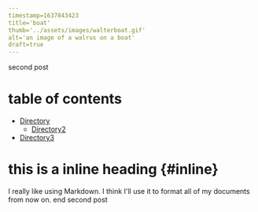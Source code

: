 ```yaml
---
timestamp=1637843423
title='boat'
thumb='../assets/images/walterboat.gif'
alt='an image of a walrus on a boat'
draft=true
---
```

second post
# table of contents
 
* [Directory](./dir1)
  * [Directory2](/dir2)
* [Directory3](#inline)
 
# this is a inline heading {#inline}

I really like using Markdown.
I think I'll use it to format all of my documents from now on.
end second post
